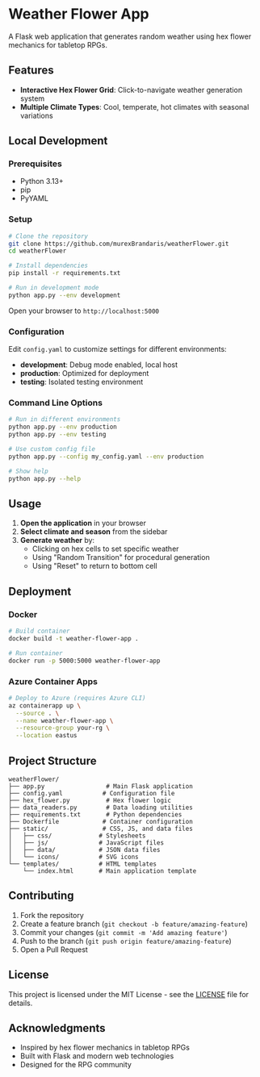 # Weather Flower App

A Flask web application that generates random weather using hex flower mechanics for tabletop RPGs.

## Features

- **Interactive Hex Flower Grid**: Click-to-navigate weather generation system
- **Multiple Climate Types**: Cool, temperate, hot climates with seasonal variations

## Local Development

### Prerequisites
- Python 3.13+
- pip
- PyYAML

### Setup
```bash
# Clone the repository
git clone https://github.com/murexBrandaris/weatherFlower.git
cd weatherFlower

# Install dependencies
pip install -r requirements.txt

# Run in development mode
python app.py --env development
```

Open your browser to `http://localhost:5000`

### Configuration
Edit `config.yaml` to customize settings for different environments:

- **development**: Debug mode enabled, local host
- **production**: Optimized for deployment
- **testing**: Isolated testing environment

### Command Line Options
```bash
# Run in different environments
python app.py --env production
python app.py --env testing

# Use custom config file
python app.py --config my_config.yaml --env production

# Show help
python app.py --help
```

## Usage

1. **Open the application** in your browser
2. **Select climate and season** from the sidebar
3. **Generate weather** by:
   - Clicking on hex cells to set specific weather
   - Using "Random Transition" for procedural generation
   - Using "Reset" to return to bottom cell

## Deployment

### Docker
```bash
# Build container
docker build -t weather-flower-app .

# Run container
docker run -p 5000:5000 weather-flower-app
```

### Azure Container Apps
```bash
# Deploy to Azure (requires Azure CLI)
az containerapp up \
  --source . \
  --name weather-flower-app \
  --resource-group your-rg \
  --location eastus
```

## Project Structure

```
weatherFlower/
├── app.py                 # Main Flask application
├── config.yaml           # Configuration file
├── hex_flower.py          # Hex flower logic
├── data_readers.py        # Data loading utilities
├── requirements.txt       # Python dependencies
├── Dockerfile            # Container configuration
├── static/               # CSS, JS, and data files
│   ├── css/             # Stylesheets
│   ├── js/              # JavaScript files
│   ├── data/            # JSON data files
│   └── icons/           # SVG icons
└── templates/           # HTML templates
    └── index.html       # Main application template
```

## Contributing

1. Fork the repository
2. Create a feature branch (`git checkout -b feature/amazing-feature`)
3. Commit your changes (`git commit -m 'Add amazing feature'`)
4. Push to the branch (`git push origin feature/amazing-feature`)
5. Open a Pull Request

## License

This project is licensed under the MIT License - see the [LICENSE](LICENSE) file for details.

## Acknowledgments

- Inspired by hex flower mechanics in tabletop RPGs
- Built with Flask and modern web technologies
- Designed for the RPG community